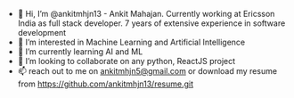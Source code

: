 - 👋 Hi, I’m @ankitmhjn13 - Ankit Mahajan. Currently working at Ericsson India as full stack developer. 7 years of extensive experience in software development
- 👀 I’m interested in Machine Learning and Artificial Intelligence
- 🌱 I’m currently learning AI and ML
- 💞️ I’m looking to collaborate on any python, ReactJS project
- 📫 reach out to me on ankitmhjn5@gmail.com or download my resume from https://github.com/ankitmhjn13/resume.git
